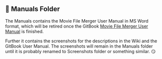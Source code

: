 ## :book: Manuals Folder

The Manuals contains the Movie File Merger User Manual in MS Word format, which will be retired once the GitBook [Movie File Merger User Manual](http://modi777.gitbooks.io/movie-file-merger-user-manual/) is finished. 

Further it contains the screenshots for the descriptions in the Wiki and the GitBook User Manual.  The screenshots will remain in the Manuals folder until it is probably renamed to Screenshots folder or something similar.  :smirk:

